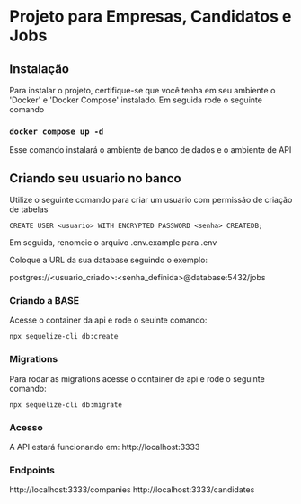 # Projeto para Empresas, Candidatos e Jobs

## Instalação

Para instalar o projeto, certifique-se que você tenha em seu ambiente o 'Docker' e 'Docker Compose' instalado.
Em seguida rode o seguinte comando

### ``` docker compose up -d ```

Esse comando instalará o ambiente de banco de dados e o ambiente de API

## Criando seu usuario no banco

Utilize o seguinte comando para criar um usuario com permissão de criação de tabelas

``` CREATE USER <usuario> WITH ENCRYPTED PASSWORD <senha> CREATEDB; ```

Em seguida, renomeie o arquivo .env.example para .env

Coloque a URL da sua database seguindo o exemplo:

postgres://<usuario_criado>:<senha_definida>@database:5432/jobs

### Criando a BASE

Acesse o container da api e rode o seuinte comando:

``` npx sequelize-cli db:create ```

### Migrations

Para rodar as migrations acesse o container de api e rode o seguinte comando:

``` npx sequelize-cli db:migrate ```

### Acesso

A API estará funcionando em: http://localhost:3333

### Endpoints
http://localhost:3333/companies
http://localhost:3333/candidates

